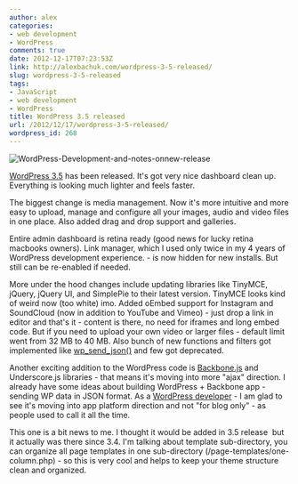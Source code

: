 ```yaml
---
author: alex
categories:
- web development
- WordPress
comments: true
date: 2012-12-17T07:23:53Z
link: http://alexbachuk.com/wordpress-3-5-released/
slug: wordpress-3-5-released
tags:
- JavaScript
- web development
- WordPress
title: WordPress 3.5 released
url: /2012/12/17/wordpress-3-5-released/
wordpress_id: 268
---
```


![WordPress-Development-and-notes-onnew-release](http://alexbachuk.com/wp-content/uploads/2012/12/WordPress-Development-and-notes-onnew-release.jpg)

[WordPress 3.5](http://wordpress.org/news/2012/12/elvin/) has been released. It's got very nice dashboard clean up. Everything is looking much lighter and feels faster.

The biggest change is media management. Now it's more intuitive and more easy to upload, manage and configure all your images, audio and video files in one place. Also added drag and drop support and galleries.

Entire admin dashboard is retina ready (good news for lucky retina macbooks owners). Link manager, which I used only twice in my 4 years of WordPress development experience. - is now hidden for new installs. But still can be re-enabled if needed.

More under the hood changes include updating libraries like TinyMCE, jQuery, jQuery UI, and SimplePie to their latest version. TinyMCE looks kind of weird now (too white) imo. Added oEmbed support for Instagram and SoundCloud (now in addition to YouTube and Vimeo) - just drop a link in editor and that's it - content is there, no need for iframes and long embed code. But if you need to upload your own video or larger files - default limit went from 32 MB to 40 MB. Also bunch of new functions and filters got implemented like [wp_send_json()](http://codex.wordpress.org/Function_Reference/wp_send_json) and few got deprecated.

Another exciting addition to the WordPress code is [Backbone.js](http://backbonejs.org/) and Underscore.js libraries - that means it's moving into more "ajax" direction. I already have some ideas about building WordPress + Backbone app - sending WP data in JSON format. As a [WordPress developer](http://wordpress.org/support/profile/netxm) - I am glad to see it's moving into app platform direction and not "for blog only" - as people used to call it all the time.

This one is a bit news to me. I thought it would be added in 3.5 release  but it actually was there since 3.4. I'm talking about template sub-directory, you can organize all page templates in one sub-directory (/page-templates/one-column.php) - so this is very cool and helps to keep your theme structure clean and organized.


